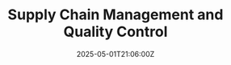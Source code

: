 ---
title: Supply Chain Management and Quality Control
linkTitle: 'Supply Chain Management and Quality Control '
date: '2025-05-01T21:06:00Z'
weight: 1
description: The policy integrates sustainability in supply chain management, requiring
  suppliers to adhere to environmental, social, and economic standards, promote fair
  labor practices, and support local economies while ensuring transparency and accountability
  throughout the procurement process.
draft: false
ref: supply-chain-management-and-quality-control
---